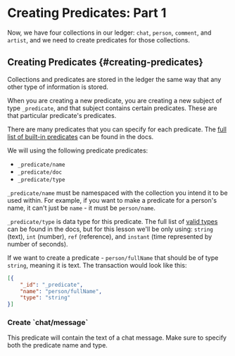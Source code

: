 # Creating Predicates: Part 1

Now, we have four collections in our ledger: `chat`, `person`, `comment`, and `artist`, and we need to create predicates for those collections.

## Creating Predicates {#creating-predicates}

Collections and predicates are stored in the ledger the same way that any other type of information is stored.

When you are creating a new predicate, you are creating a new subject of type `_predicate`, and that subject contains certain predicates. These are that particular predicate's predicates.

There are many predicates that you can specify for each predicate. The [full list of built-in predicates](/concepts/infrastructure/system_collections.md#_predicate) can be found in the docs.

We will using the following predicate predicates:

- `_predicate/name`
- `_predicate/doc`
- `_predicate/type`

`_predicate/name` must be namespaced with the collection you intend it to be used within. For example, if you want to make a predicate for a person's name, it can't just be `name` - it must be `person/name`.

`_predicate/type` is data type for this predicate. The full list of [valid types](/concepts/infrastructure/system_collections.md#_predicate-types) can be found in the docs, but for this lesson we'll be only using: `string` (text), `int` (number), `ref` (reference), and `instant` (time represented by number of seconds).

If we want to create a predicate - `person/fullName` that should be of type `string`, meaning it is text. The transaction would look like this:

```json
[{
    "_id": "_predicate",
    "name": "person/fullName",
    "type": "string"
}]
```

<div class="challenge">
<h3>Create `chat/message` </h3>
<p>This predicate will contain the text of a chat message. Make sure to specify both the predicate name and type.
</p>
</div>
